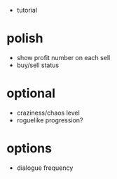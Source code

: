 - tutorial

# polish
- show profit number on each sell
- buy/sell status

# optional
- craziness/chaos level
- roguelike progression?

# options
- dialogue frequency